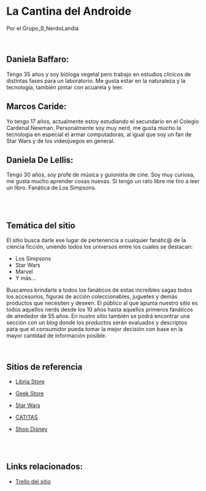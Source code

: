 # La Cantina del Androide
 Por el Grupo_9_NerdoLandia

<br>

## Daniela Baffaro:
Tengo 35 años y soy bióloga vegetal pero trabajo en estudios clínicos de distintas fases para un laboratorio. Me gusta estar en la naturaleza y la tecnología, también pintar con acuarela y leer.

## Marcos Caride:
Yo tengo 17 años, actualmente estoy estudiando el secundario en el Colegio Cardenal Newman. Personalmente soy muy nerd, me gusta mucho la tecnologia en especial el armar computadoras, al igual que soy un fan de Star Wars y de los videojuegos en general.

## Daniela De Lellis: 
Tengo 30 años, soy profe de música y guionista de cine. Soy muy curiosa, me gusta mucho aprender cosas nuevas. Si tengo un rato libre me tiro a leer un libro. Fanática de Los Simpsons.

<br>
<br>

## **Temática del sitio**

El sitio busca darle ese lugar de pertenencia a cualquier fanátic@ de la ciencia ficción, uniendo todos los universos entre los cuales se destacan:
* Los Simpsons
* Star Wars
* Marvel
* Y más...

Buscamos brindarle a todos los fanáticos de estas increíbles sagas todos los accesorios, figuras de acción coleccionables, juguetes y demás productos que necesiten y deseen. El público al que apunta nuestro sitio es todos aquellos nerds desde los 10 años hasta aquellos primeros fanáticos de alrededor de 55 años. En nustro sitio también se podrá encontrar una sección con un blog donde los productos serán evaluados y descriptos para que el consumidor pueda tomar la mejor decisión con base en la mayor cantidad de información posible.

<br>

## Sitios de referencia

- [Libria Store](https://libria.com.ar/)

- [Geek Store](https://www.geekstore.com/)

- [Star Wars](https://www.starwars.com/)

- [CATITAS](https://holacatitas.com.ar/)

- [Shop Disney](https://www.shopdisney.com/)

<br>
<br>

## Links relacionados:

- [Trello del sitio](https://trello.com/b/kvMm2bad/sprint-1)

